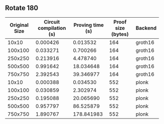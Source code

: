 ## Rotate 180
| Original Size | Circuit compilation (s) | Proving time (s) | Proof size (bytes) | Backend |
|---|---|---|---|---|
| 10x10 | 0.000426 | 0.013532 | 164 | groth16|
| 100x100 | 0.033271 | 0.700266 | 164 | groth16|
| 250x250 | 0.213916 | 4.478740 | 164 | groth16|
| 500x500 | 0.991642 | 18.034648 | 164 | groth16|
| 750x750 | 2.392543 | 39.346977 | 164 | groth16|
| 10x10 | 0.000388 | 0.034530 | 552 | plonk|
| 100x100 | 0.030859 | 2.302974 | 552 | plonk|
| 250x250 | 0.195088 | 20.065690 | 552 | plonk|
| 500x500 | 0.957797 | 86.525879 | 552 | plonk|
| 750x750 | 1.890767 | 178.841983 | 552 | plonk|
